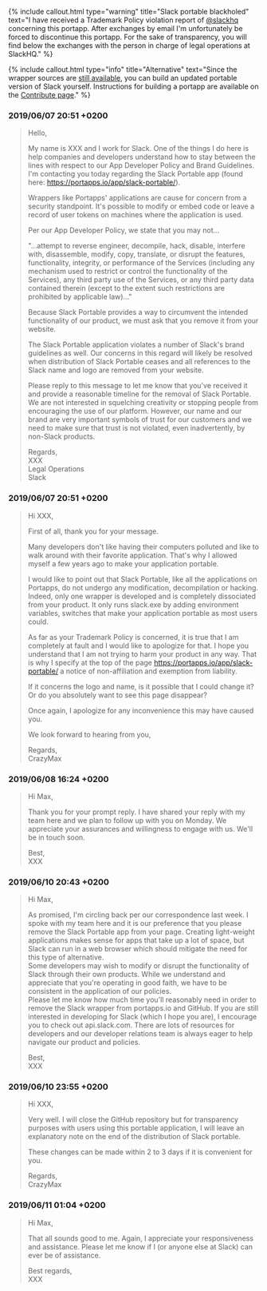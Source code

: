 {% include callout.html type="warning" title="Slack portable blackholed" text="I have received a Trademark Policy violation report of [@slackhq](https://github.com/slackhq) concerning this portapp. After exchanges by email I'm unfortunately be forced to discontinue this portapp. For the sake of transparency, you will find below the exchanges with the person in charge of legal operations at SlackHQ." %}

{% include callout.html type="info" title="Alternative" text="Since the wrapper sources are [still available](https://github.com/portapps/slack-portable), you can build an updated portable version of Slack yourself. Instructions for building a portapp are available on the [Contribute page](https://portapps.io/doc/contribute/)." %}

### 2019/06/07 20:51 +0200

> Hello,
> 
> My name is XXX and I work for Slack. One of the things I do here is help companies and developers understand how to stay between the lines with respect to our App Developer Policy and Brand Guidelines. I'm contacting you today regarding the Slack Portable app (found here: https://portapps.io/app/slack-portable/).
> 
> Wrappers like Portapps' applications are cause for concern from a security standpoint. It's possible to modify or embed code or leave a record of user tokens on machines where the application is used.
> 
> Per our App Developer Policy, we state that you may not…
> 
> "…attempt to reverse engineer, decompile, hack, disable, interfere with, disassemble, modify, copy, translate, or disrupt the features, functionality, integrity, or performance of the Services (including any mechanism used to restrict or control the functionality of the Services), any third party use of the Services, or any third party data contained therein (except to the extent such restrictions are prohibited by applicable law)…"
> 
> Because Slack Portable provides a way to circumvent the intended functionality of our product, we must ask that you remove it from your website.
> 
> The Slack Portable application violates a number of Slack's brand guidelines as well. Our concerns in this regard will likely be resolved when distribution of Slack Portable ceases and all references to the Slack name and logo are removed from your website.
> 
> Please reply to this message to let me know that you've received it and provide a reasonable timeline for the removal of Slack Portable. We are not interested in squelching creativity or stopping people from encouraging the use of our platform. However, our name and our brand are very important symbols of trust for our customers and we need to make sure that trust is not violated, even inadvertently, by non-Slack products.
> 
> Regards,<br />
> XXX<br />
> Legal Operations<br />
> Slack

### 2019/06/07 20:51 +0200

> Hi XXX,
> 
> First of all, thank you for your message.
> 
> Many developers don't like having their computers polluted and like to walk around with their favorite application. That's why I allowed myself a few years ago to make your application portable.
> 
> I would like to point out that Slack Portable, like all the applications on Portapps, do not undergo any modification, decompilation or hacking.
> Indeed, only one wrapper is developed and is completely dissociated from your product. It only runs slack.exe by adding environment variables, switches that make your application portable as most users could.
> 
> As far as your Trademark Policy is concerned, it is true that I am completely at fault and I would like to apologize for that. I hope you understand that I am not trying to harm your product in any way. That is why I specify at the top of the page https://portapps.io/app/slack-portable/ a notice of non-affiliation and exemption from liability.
> 
> If it concerns the logo and name, is it possible that I could change it? Or do you absolutely want to see this page disappear?
> 
> Once again, I apologize for any inconvenience this may have caused you.
> 
> We look forward to hearing from you,
> 
> Regards,<br />
> CrazyMax

### 2019/06/08 16:24 +0200

> Hi Max,
> 
> Thank you for your prompt reply. I have shared your reply with my team here and we plan to follow up with you on Monday. We appreciate your assurances and willingness to engage with us. We'll be in touch soon. 
> 
> Best,<br />
> XXX

### 2019/06/10 20:43 +0200

> Hi Max,
> 
> As promised, I'm circling back per our correspondence last week. I spoke with my team here and it is our preference that you please remove the Slack Portable app from your page. Creating light-weight applications makes sense for apps that take up a lot of space, but Slack can run in a web browser which should mitigate the need for this type of alternative.<br />
> Some developers may wish to modify or disrupt the functionality of Slack through their own products.  While we understand and appreciate that you're operating in good faith, we have to be consistent in the application of our policies.<br />
> Please let me know how much time you'll reasonably need in order to remove the Slack wrapper from portapps.io and GitHub. If you are still interested in developing for Slack (which I hope you are), I encourage you to check out api.slack.com. There are lots of resources for developers and our developer relations team is always eager to help navigate our product and policies.
> 
> Best,<br />
> XXX

### 2019/06/10 23:55 +0200

> Hi XXX,
> 
> Very well. I will close the GitHub repository but for transparency purposes with users using this portable application, I will leave an explanatory note on the end of the distribution of Slack portable.
> 
> These changes can be made within 2 to 3 days if it is convenient for you.
> 
> Regards,<br />
> CrazyMax

### 2019/06/11 01:04 +0200

> Hi Max,
> 
> That all sounds good to me. Again, I appreciate your responsiveness and assistance. Please let me know if I (or anyone else at Slack) can ever be of assistance. 
> 
> Best regards,<br />
> XXX
